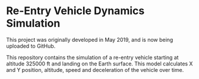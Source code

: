 # Re-Entry Vehicle Dynamics Simulation
This project was originally developed in May 2019, and is now being uploaded to GitHub.

This repository contains the simulation of a re-entry vehicle starting at altitude 325000 ft and landing on the Earth surface. 
This model calculates X and Y position, altitude, speed and deceleration of the vehicle over time.

